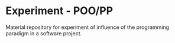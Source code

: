 # Experiment - POO/PP
 Material repository for experiment of influence of the programming paradigm in a software project.
